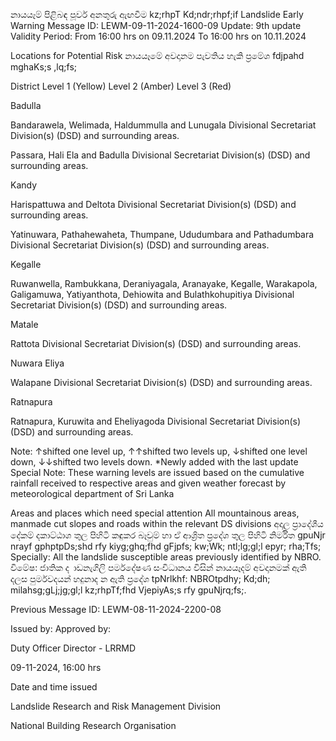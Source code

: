 නායයෑම් පිළිබඳ පූර්ව අනතුරු ඇඟවීම kz;rhpT Kd;ndr;rhpf;if Landslide Early Warning Message ID: LEWM-09-11-2024-1600-09 Update: 9th update Validity Period: From 16:00 hrs on 09.11.2024 To 16:00 hrs on 10.11.2024

Locations for Potential Risk නායයෑමේ අවදානම පැවතිය හැකි ප්‍රමේශ fdjpahd mghaKs;s ,lq;fs;

District Level 1 (Yellow) Level 2 (Amber) Level 3 (Red)

Badulla

Bandarawela, Welimada, Haldummulla and Lunugala Divisional Secretariat Division(s) (DSD) and surrounding areas.

Passara, Hali Ela and Badulla Divisional Secretariat Division(s) (DSD) and surrounding areas.

Kandy

Harispattuwa and Deltota Divisional Secretariat Division(s) (DSD) and surrounding areas.

Yatinuwara, Pathahewaheta, Thumpane, Ududumbara and Pathadumbara Divisional Secretariat Division(s) (DSD) and surrounding areas.

Kegalle

Ruwanwella, Rambukkana, Deraniyagala, Aranayake, Kegalle, Warakapola, Galigamuwa, Yatiyanthota, Dehiowita and Bulathkohupitiya Divisional Secretariat Division(s) (DSD) and surrounding areas.

Matale

Rattota Divisional Secretariat Division(s) (DSD) and surrounding areas.

Nuwara Eliya

Walapane Divisional Secretariat Division(s) (DSD) and surrounding areas.

Ratnapura

Ratnapura, Kuruwita and Eheliyagoda Divisional Secretariat Division(s) (DSD) and surrounding areas.

Note: ↑shifted one level up, ↑↑shifted two levels up, ↓shifted one level down, ↓↓shifted two levels down. *Newly added with the last update Special Note: These warning levels are issued based on the cumulative rainfall received to respective areas and given weather forecast by meteorological department of Sri Lanka

Areas and places which need special attention All mountainous areas, manmade cut slopes and roads within the relevant DS divisions අදාල ප්‍රාදේශීය දේකම් දකාට්ඨාශ තුල පිහිටි කඳුකර බෑවුම් හා ඒ ආශ්‍රිත ප්‍රදේශ තුල පිහිටි නිර්මිත gpuNjr nrayf gphptpDs;shd rfy kiyg;ghq;fhd gFjpfs; kw;Wk; ntl;lg;gl;l epyr; rha;Tfs; Specially: All the landslide susceptible areas previously identified by NBRO. විමේෂ: ජාතික ද ාඩනැගිලි පර්මදේෂණ සංවිධානය විසින් නායයෑදම් අවදානමක් ඇති දලස පුර්මවදයන් හදුනාද න ඇති ප්‍රදේශ tpNrlkhf: NBROtpdhy; Kd;dh; milahsg;gLj;jg;gl;l kz;rhpTf;fhd VjepiyAs;s rfy gpuNjrq;fs;.

Previous Message ID: LEWM-08-11-2024-2200-08

Issued by: Approved by:

Duty Officer Director - LRRMD

09-11-2024, 16:00 hrs

Date and time issued

Landslide Research and Risk Management Division

National Building Research Organisation